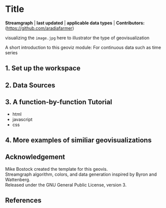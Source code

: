# Title

**Streamgraph** | **last updated** | **applicable data types** | **Contributors:** (https://github.com/aradiafarmer)

visualizing the `image.jpg` here to illustrator the type of geovisualization

A short introduction to this geoviz module: For continuous data such as time series

## 1\. Set up the workspace

## 2\. Data Sources

## 3\. A function-by-function Tutorial

- html
- javascript
- css

## 4\. More examples of similiar geovisualizations

## Acknowledgement
Mike Bostock created the template for this geovis.
<br>
Streamgraph algorithm, colors, and data generation inspired by Byron and Wattenberg.
<br>
Released under the GNU General Public License, version 3.
## References


